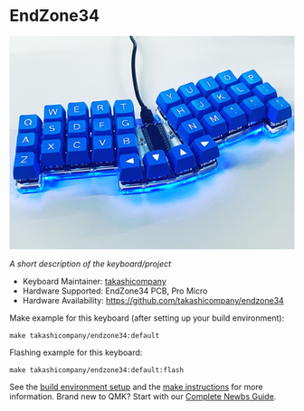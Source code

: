 # EndZone34

![endzone34](https://github.com/takashicompany/endzone34/blob/master/images/main_qmk.jpg?raw=true)

*A short description of the keyboard/project*

* Keyboard Maintainer: [takashicompany](https://github.com/takashicompany)
* Hardware Supported: EndZone34 PCB, Pro Micro
* Hardware Availability: https://github.com/takashicompany/endzone34

Make example for this keyboard (after setting up your build environment):

    make takashicompany/endzone34:default

Flashing example for this keyboard:

    make takashicompany/endzone34:default:flash

See the [build environment setup](https://docs.qmk.fm/#/getting_started_build_tools) and the [make instructions](https://docs.qmk.fm/#/getting_started_make_guide) for more information. Brand new to QMK? Start with our [Complete Newbs Guide](https://docs.qmk.fm/#/newbs).
